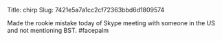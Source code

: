 Title: chirp
Slug: 7421e5a7a1cc2cf72363bbd6d1809574

Made the rookie mistake today of Skype meeting with someone in the US and not mentioning BST. #facepalm
